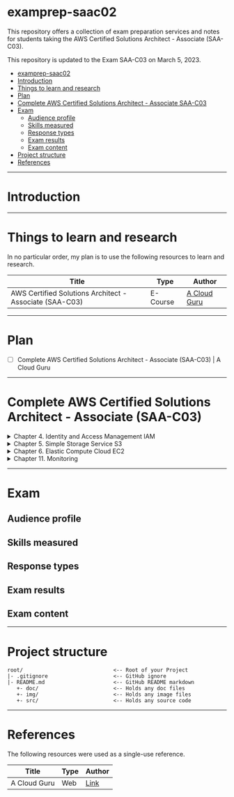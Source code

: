 # examprep-saac02

This repository offers a collection of exam preparation services and notes for students taking the AWS Certified Solutions Architect - Associate (SAA-C03).

This repository is updated to the Exam SAA-C03 on March 5, 2023.

<!-- TOC -->

- [examprep-saac02](#examprep-saac02)
- [Introduction](#introduction)
- [Things to learn and research](#things-to-learn-and-research)
- [Plan](#plan)
- [Complete AWS Certified Solutions Architect - Associate SAA-C03](#complete-aws-certified-solutions-architect---associate-saa-c03)
- [Exam](#exam)
  - [Audience profile](#audience-profile)
  - [Skills measured](#skills-measured)
  - [Response types](#response-types)
  - [Exam results](#exam-results)
  - [Exam content](#exam-content)
- [Project structure](#project-structure)
- [References](#references)

<!-- /TOC -->
---
# Introduction

---
# Things to learn and research
In no particular order, my plan is to use the following resources to learn and research.

| Title | Type | Author |
|-----|-----|-----|
| AWS Certified Solutions Architect - Associate (SAA-C03) | E-Course | [A Cloud Guru](https://learn.acloud.guru/course/certified-solutions-architect-associate/overview) |

---
# Plan
- [ ] Complete AWS Certified Solutions Architect - Associate (SAA-C03) | A Cloud Guru

---
# Complete AWS Certified Solutions Architect - Associate (SAA-C03)

<details>
<summary>Chapter 4. Identity and Access Management IAM</summary>

- [Chapter 4. Identity and Access Management IAM](doc/acloudguru/chapter4.md#chapter-4-identity-and-access-management-iam)
  - [Securing the Root Account](doc/acloudguru/chapter4.md#securing-the-root-account)
  - [Assign Permissions Using IAM Policy Documents Consisting of JSON](doc/acloudguru/chapter4.md#assign-permissions-using-iam-policy-documents-consisting-of-json)
  - [IAM Credentials](doc/acloudguru/chapter4.md#iam-credentials)
  - [Lab 4. Create and Assume Roles in AWS](doc/acloudguru/chapter4.md#lab-4-create-and-assume-roles-in-aws)
    - [Create the Correct S3 Restricted Policies and Roles](doc/acloudguru/chapter4.md#create-the-correct-s3-restricted-policies-and-roles)
</details>
<details>
<summary>Chapter 5. Simple Storage Service S3</summary>

- [Chapter 5. Simple Storage Service S3](doc/acloudguru/chapter5.md#chapter-5-simple-storage-service-s3)
  - [S3 Overview](doc/acloudguru/chapter5.md#s3-overview)
    - [Key-Value Store](doc/acloudguru/chapter5.md#key-value-store)
    - [S3 Standard](doc/acloudguru/chapter5.md#s3-standard)
    - [Tiered Storage](doc/acloudguru/chapter5.md#tiered-storage)
    - [Securing Your Data](doc/acloudguru/chapter5.md#securing-your-data)
  - [Securing Your Bucket with S3 Block Public Access](doc/acloudguru/chapter5.md#securing-your-bucket-with-s3-block-public-access)
    - [Object ACLs vs Bucket Policies](doc/acloudguru/chapter5.md#object-acls-vs-bucket-policies)
  - [Hosting a Static Website Using S3](doc/acloudguru/chapter5.md#hosting-a-static-website-using-s3)
  - [Versioning Objects in S3](doc/acloudguru/chapter5.md#versioning-objects-in-s3)
  - [S3 Storage Classes](doc/acloudguru/chapter5.md#s3-storage-classes)
    - [S3 Standard](doc/acloudguru/chapter5.md#s3-standard)
    - [S3 Standard-Infrequent Access S3 Standard-IA](doc/acloudguru/chapter5.md#s3-standard-infrequent-access-s3-standard-ia)
    - [S3 One Zone-Infrequent Access](doc/acloudguru/chapter5.md#s3-one-zone-infrequent-access)
    - [S3 Intelligent Tiering](doc/acloudguru/chapter5.md#s3-intelligent-tiering)
    - [S3 Glacier](doc/acloudguru/chapter5.md#s3-glacier)
    - [Glacier Instant Retrieval](doc/acloudguru/chapter5.md#glacier-instant-retrieval)
    - [Glacier Flexible Retrieval](doc/acloudguru/chapter5.md#glacier-flexible-retrieval)
    - [Glacier Deep Archive](doc/acloudguru/chapter5.md#glacier-deep-archive)
  - [Lifecycle Management with S3](doc/acloudguru/chapter5.md#lifecycle-management-with-s3)
  - [S3 Object Lock and Glacier Vault Lock](doc/acloudguru/chapter5.md#s3-object-lock-and-glacier-vault-lock)
    - [S3 Object Lock Modes](doc/acloudguru/chapter5.md#s3-object-lock-modes)
    - [Retention Periods](doc/acloudguru/chapter5.md#retention-periods)
    - [Legal Holds](doc/acloudguru/chapter5.md#legal-holds)
    - [Glacier Vault Lock](doc/acloudguru/chapter5.md#glacier-vault-lock)
  - [Encrypting S3 Objects](doc/acloudguru/chapter5.md#encrypting-s3-objects)
    - [Types of Encryption](doc/acloudguru/chapter5.md#types-of-encryption)
    - [Enforcing Server-Side Encryption](doc/acloudguru/chapter5.md#enforcing-server-side-encryption)
  - [Optimizing S3 Performance](doc/acloudguru/chapter5.md#optimizing-s3-performance)
    - [S3 Prefixes Explained](doc/acloudguru/chapter5.md#s3-prefixes-explained)
    - [S3 Limitations when using SSE-KMS](doc/acloudguru/chapter5.md#s3-limitations-when-using-sse-kms)
    - [S3 Multipart Uploads](doc/acloudguru/chapter5.md#s3-multipart-uploads)
    - [S3 Byte-Range Downloads](doc/acloudguru/chapter5.md#s3-byte-range-downloads)
  - [Backing up Data with S3 Replication](doc/acloudguru/chapter5.md#backing-up-data-with-s3-replication)
  - [Lab Exercises](doc/acloudguru/chapter5.md#lab-exercises)
    - [Lab 5. Create a Static Website Using Amazon S3](doc/acloudguru/chapter5.md#lab-5-create-a-static-website-using-amazon-s3)
</details>
<details>
<summary>Chapter 6. Elastic Compute Cloud EC2</summary>

- [Chapter 6. Elastic Compute Cloud EC2](doc/acloudguru/chapter6.md#chapter-6-elastic-compute-cloud-ec2)
  - [EC2 Overview](doc/acloudguru/chapter6.md#ec2-overview)
    - [EC2 Pricing Options](doc/acloudguru/chapter6.md#ec2-pricing-options)
  - [Using Roles](doc/acloudguru/chapter6.md#using-roles)
  - [Security Groups and Bootstrap Scripts](doc/acloudguru/chapter6.md#security-groups-and-bootstrap-scripts)
    - [Exam Tips](doc/acloudguru/chapter6.md#exam-tips)
  - [EC2 Metadata and User Data](doc/acloudguru/chapter6.md#ec2-metadata-and-user-data)
  - [Networking with EC2](doc/acloudguru/chapter6.md#networking-with-ec2)
    - [Elastic Network Interface ENI](doc/acloudguru/chapter6.md#elastic-network-interface-eni)
    - [Enhanced Networking EN](doc/acloudguru/chapter6.md#enhanced-networking-en)
    - [Elastic Fabric Adapter EFA](doc/acloudguru/chapter6.md#elastic-fabric-adapter-efa)
    - [Exam Tips](doc/acloudguru/chapter6.md#exam-tips)
  - [Optimizing with EC2 Placement Groups](doc/acloudguru/chapter6.md#optimizing-with-ec2-placement-groups)
    - [Exam Tips](doc/acloudguru/chapter6.md#exam-tips)
  - [Solving Licensing Issues with Dedicated Hosts](doc/acloudguru/chapter6.md#solving-licensing-issues-with-dedicated-hosts)
    - [Exam Tips](doc/acloudguru/chapter6.md#exam-tips)
  - [Timing Workloads with Spot Instances and Spot Fleets](doc/acloudguru/chapter6.md#timing-workloads-with-spot-instances-and-spot-fleets)
    - [Spot Prices](doc/acloudguru/chapter6.md#spot-prices)
    - [Spot Blocks](doc/acloudguru/chapter6.md#spot-blocks)
    - [How to Terminate Spot Instances](doc/acloudguru/chapter6.md#how-to-terminate-spot-instances)
    - [Spot Fleets](doc/acloudguru/chapter6.md#spot-fleets)
    - [Launch Pools](doc/acloudguru/chapter6.md#launch-pools)
    - [Strategies](doc/acloudguru/chapter6.md#strategies)
    - [Exam Tips](doc/acloudguru/chapter6.md#exam-tips)
  - [Lab 6.1. EC2 Instance Bootstrapping](doc/acloudguru/chapter6.md#lab-61-ec2-instance-bootstrapping)
  - [Lab 6.2. Using EC2 Roles and Instance Profiles in AWS](doc/acloudguru/chapter6.md#lab-62-using-ec2-roles-and-instance-profiles-in-aws)
</details>

<details>
<summary>Chapter 11. Monitoring</summary>

- [Chapter 11. Monitoring](doc/acloudguru/chapter11.md#chapter-11-monitoring)
  - [CloudWatch Overview](doc/acloudguru/chapter11.md#cloudwatch-overview)
    - [What Is CloudWatch?](doc/acloudguru/chapter11.md#what-is-cloudwatch)
    - [CloudWatch Features](doc/acloudguru/chapter11.md#cloudwatch-features)
    - [Types of Metrics](doc/acloudguru/chapter11.md#types-of-metrics)
    - [Exam Tips](doc/acloudguru/chapter11.md#exam-tips)
  - [Application Monitoring with CloudWatch Logs](doc/acloudguru/chapter11.md#application-monitoring-with-cloudwatch-logs)
    - [What is CloudWatch Logs?](doc/acloudguru/chapter11.md#what-is-cloudwatch-logs)
    - [CloudWatch Logs Terms](doc/acloudguru/chapter11.md#cloudwatch-logs-terms)
    - [Features](doc/acloudguru/chapter11.md#features)
    - [Exam Tips](doc/acloudguru/chapter11.md#exam-tips)
  - [Monitoring with Amazon Managed Services for Prometheus and Amazon Managed Grafana](doc/acloudguru/chapter11.md#monitoring-with-amazon-managed-services-for-prometheus-and-amazon-managed-grafana)
    - [What is Amazon Managed Grafana?](doc/acloudguru/chapter11.md#what-is-amazon-managed-grafana)
    - [Amazon Managed Grafana Overview](doc/acloudguru/chapter11.md#amazon-managed-grafana-overview)
    - [Use Cases](doc/acloudguru/chapter11.md#use-cases)
    - [What is Amazon Managed Prometheus?](doc/acloudguru/chapter11.md#what-is-amazon-managed-prometheus)
    - [Amazon Managed Prometheus Overview](doc/acloudguru/chapter11.md#amazon-managed-prometheus-overview)
  - [Monitoring Exam Tips](doc/acloudguru/chapter11.md#monitoring-exam-tips)
    - [Questions to Ask in the Exam](doc/acloudguru/chapter11.md#questions-to-ask-in-the-exam)
    - [What to Know for the Exam](doc/acloudguru/chapter11.md#what-to-know-for-the-exam)
  - [Lab 11.1. CloudWatch Logs Monitoring for a Web Server](doc/acloudguru/chapter11.md#lab-111-cloudwatch-logs-monitoring-for-a-web-server)
  - [Lab 11.2. AWS VPC Flow Logs for Network Monitoring](doc/acloudguru/chapter11.md#lab-112-aws-vpc-flow-logs-for-network-monitoring)
</details>

---
# Exam

## Audience profile

## Skills measured

## Response types

## Exam results

## Exam content

---
# Project structure

```
root/                             <-- Root of your Project
|- .gitignore                     <-- GitHub ignore
|- README.md                      <-- GitHub README markdown
   +- doc/                        <-- Holds any doc files
   +- img/                        <-- Holds any image files
   +- src/                        <-- Holds any source code
```

---
# References
The following resources were used as a single-use reference.

| Title | Type | Author |
|-----|-----|-----|
| A Cloud Guru | Web | [Link](https://acloud.guru) |


